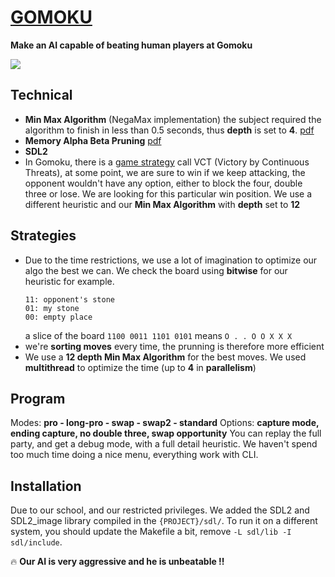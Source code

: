 # [GOMOKU](https://cdn.intra.42.fr/pdf/pdf/105/gomoku.pdf)

**Make an AI capable of beating human players at Gomoku**

![
](https://user-images.githubusercontent.com/25068709/39411763-ed04983e-4c10-11e8-82e5-3aa521d68ca3.png)

## Technical

- **Min Max Algorithm** (NegaMax implementation) the subject required the algorithm to finish in less than 0.5 seconds, thus **depth** is set to **4**. [pdf](https://cdn.intra.42.fr/pdf/pdf/105/gomoku.pdf)
- **Memory Alpha Beta Pruning** [pdf](https://pdfs.semanticscholar.org/c876/c5fed5b6a3a91b5f55e1f776d629cc8ed9bc.pdf)
- **SDL2**
-  In Gomoku, there is a [game strategy](http://gomokuworld.com/gomoku/1)  call VCT (Victory by Continuous Threats), at some point, we are sure to win if we keep attacking, the opponent wouldn't have any option, either to block the four, double three or lose. We are looking for this particular win position. We use a different heuristic and our **Min Max Algorithm** with **depth** set to **12**

## Strategies
* Due to the time restrictions, we use a lot of imagination to optimize our algo the best we can. We check the board using **bitwise** for our heuristic for example.
	```
	11: opponent's stone
	01: my stone
	00: empty place
	```
	a slice of the board `1100 0011 1101 0101` means `O . . O O X X X`
* we're **sorting moves** every time, the prunning is therefore more efficient
* We use a **12 depth Min Max Algorithm** for the best moves. We used **multithread** to optimize the time (up to **4** in **parallelism**)

## Program
 Modes: **pro - long-pro - swap - swap2 - standard**
Options: **capture mode, ending capture, no double three, swap opportunity** 
You can replay the full party, and get a debug mode, with a full detail heuristic.
We haven't spend too much time doing a nice menu, everything work with CLI. 

## Installation

Due to our school, and our restricted privileges. We added the SDL2 and SDL2_image library compiled in the `{PROJECT}/sdl/`. To run it on a different system, you should update the Makefile a bit, remove `-L sdl/lib -I sdl/include`.



🔥 **Our AI is very aggressive and he is unbeatable !!**
